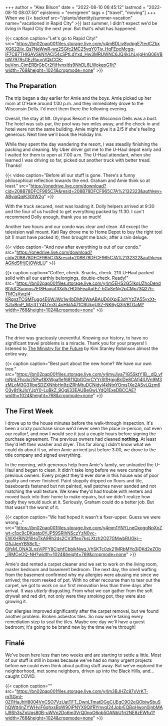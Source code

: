 +++
author = "Alex Bilson"
date = "2022-08-10 06:45:12"
lastmod = "2022-08-10 08:07:50"
epistemic = "evergreen"
tags = ["travel", "moving"]
+++
When we {{< backref src="/plants/identity/summer-vacation" name="vacationed in Rapid City" >}} last summer, I didn't expect we'd be _living_ in Rapid City the next year. But that's what has happened.

{{< caption caption="Let's go to Rapid City!" src="https://bn02pap001files.storage.live.com/y4mBDLjv8ydpgE7tedCZbxXG622jix_Qs7NeWwR-wz2SGfc2MC25vqY0Tjv_HqFEpcMcgq-IF7C87THIGAVSkNYACj54cSPtLdYxd_Hw3MRUWNC6JQ4kLhLyjgHnG06VBpW797RsGEzRauyVQkCCK-buVnn_CjmERBrGbCr2fljHvnxItls9NhDL6LWokepG1lt?width=768&height=1024&cropmode=none" >}}

## The Preparation

The trip began a day earlier for Amie and the boys. Amie picked up her mom at O'Hare around 1:00 p.m. and they immediately drove to the Wisconsin Dells. I'd meet them there the following evening.

Overall, the stay at Mt. Olympus Resort in the Wisconsin Dells was a bust. The hotel was sub-par, the pool was two miles away, and the check-in and hotel were not the same building. Amie might give it a 2/5 if she's feeling generous. Next time we'll book the Holiday Inn.

While they spent the day wandering the resort, I was steadily finishing the packing and cleaning. My Uber driver got me to the U-Haul depot early and I waited for them to open at 7:00 a.m. The U-Haul attendant, when she learned I was driving so far, picked out another truck with better tread. Thanks!

{{< video caption="Before all our stuff is gone. There's a funny philosophical reflection towards the end. Graham and Amie think so at least." src="https://onedrive.live.com/download?cid=208B78DFCF965C7A&resid=208B78DFCF965C7A%2132323&authkey=AByiaQqjK3GIW2g" >}}

With the truck secured, next was loading it. Dolly helpers arrived at 9:30 and the four of us hustled to get everything packed by 11:30. I can't recommend Dolly enough, thank you so much!

Another two hours and our condo was clear and clean. All except the television wall mount. Kati Ray drove me to Home Depot to buy the right tool bit (I must have packed it), then brought me back; after a rain deluge.

{{< video caption="And now after everything is out of our condo." src="https://onedrive.live.com/download?cid=208B78DFCF965C7A&resid=208B78DFCF965C7A%2132322&authkey=AGKdSfHjCjOWdLU" >}}

{{< caption caption="Coffee, check. Snacks, check. 21ft U-Haul packed solid with all our earthly belongings, double-check. Ready!" src="https://bn02pap001files.storage.live.com/y4m5EHS2G51kqUZhoDendBIVdCSuonps7Ef8Haqiaf3Xd5ZHDl5FeaAqtEZ-hGxSeNy2pCMp73Q27h-TMCsXwzl4-KRgnzTCGMFugg4E6WJWc1w4bDMt2WaABAUD6IXpiE3dYYzZA55yxXt-SJtxBmP_Mzj3TY41Zm3L4oHklA471CRUkgUSZ-NK6yQ3jVBTGaM?width=768&height=1024&cropmode=none" >}}

## The Drive

The drive was graciously uneventful. Knowing our history, to have no significant travel problems is a miracle. Thank you for your prayers! I listened to [The Ministry for the Future](https://bookshop.org/books/the-ministry-for-the-future/9780316300131) by Kim Stanley Robinson almost the entire way.

{{< caption caption="Best part about the new home? We have our own tree." src="https://bn02pap001files.storage.live.com/y4mvJjya71G5SktY1B__dQ_vfmNnLFhcdx25Pwf8XWgaflef68f1QbGOnrCYYrStfHgjgBrjDe8CAfj4IUVn9M3zMLoM3G31lbeSDZXNhbHn9zjZRhMtuDCNjdyl4kNtnYOms1Xe2ASvLQzm6O3y8t1kJIxYJpY0-LuBkZ_9Oglj33EAUBeGwLYdQ1ExeDBCCAE?width=1024&height=768&cropmode=none" >}}

## The First Week

I drove up to the house minutes before the walk-through inspection. It's been a crazy purchase since we'd never seen the place in-person, not even our realtor!, and now I would see it just a couple hours before signing the purchase agreement. The previous owners had cleaned **nothing**. At least they'd left their washer and dryer. This far along I didn't know what we could do about it so, when Amie arrived just before 3:00, we drove to the title company and signed everything.

In the morning, with generous help from Amie's family, we unloaded the U-Haul and began to clean. It didn't take long before we were cursing the previous owners. Every project they'd ever done in this house was of poor quality and never finished. Paint sloppily dripped on floors and tile, baseboards fastened but not painted, wall patches never sanded and not matching the wall texture. We knew they'd had trouble with renters and moved back into their home to make repairs, but we didn't realize how badly they would suck at it. Seriously, Graham could do a better job. But that wasn't the worst of it.

{{< caption caption="We had hoped it wasn't a fixer-upper. Guess we were wrong..." src="https://bn02pap001files.storage.live.com/y4mm1YNYLneOxogqNpXnZwt-c1pc9cDKqatp0YJP59SRlhNSczYzN0vc-EWXHRjN2fjIHoTkA9Rh2ds2CV3ffeo7ksLXtzh2O27GMwbRUGkj--G5JJenYB58c1L-6IfsM_ONA3LnsViPFY8CiphfCbbikNwq_VhSKTc0zk21MRbMYq3jDKd2eZOb_iRMCeOQ-NH?width=1024&height=769&cropmode=none" >}}

Amie's dad rented a carpet cleaner and we set to work on the living room, master bedroom and basement bedroom. The next day, the smell wafting from the basement confirmed why my allergies were abusing me since we arrived; the room reeked of pot. With no other recourse than to tear out the carpet, we got to work on our first renovation less than three days after arrival. It was _utterly_ disgusting. From what we can gather from the soft drywall and red dirt, not only were they smoking pot, they were also growing it.

Our allergies improved significantly after the carpet removal, but we found another problem. Broken asbestos tiles. So now we're taking every remediation step to seal the tiles. Maybe one day we'll have a guest bedroom; it's going to be brand new by the time we're through!

## Finalé

We've been here less than two weeks and are starting to settle a little. Most of our stuff is still in boxes because we've had so many urgent projects before we could even think about putting stuff away. But we've explored the neighborhood, met some neighbors, driven up into the Black Hills, and... caught COVID.

{{< caption caption="" src="https://bn02pap001files.storage.live.com/y4m3BJHZc97xVrKT-mTtGmI-0Zl1HaJhH8004VnCSO7VzUatTFT_DwnLTmatDGgCUEgC9O2eQObiwSbuShQWtt4nZYWHvjF6qhxsBoW90jPNYX9QjfRYmvqI24JpbrEQBqHwon0jnbMAlJ9Sh3sZpUqs80B-uWVn2Do6m3VrQ0noO6qb5OANbU1ri2NE8zEWfu1?width=768&height=1024&cropmode=none" >}}
